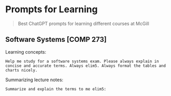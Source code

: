 # Prompts for Learning
> Best ChatGPT prompts for learning different courses at McGill


## Software Systems [COMP 273]

Learning concepts:

```Help me study for a software systems exam. Please always explain in concise and accurate terms. Always elim5. Always format the tables and charts nicely.```

Summarizing lecture notes:

```Summarize and explain the terms to me elim5:```
